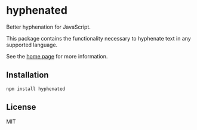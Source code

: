 # hyphenated

Better hyphenation for JavaScript.

This package contains the functionality necessary to hyphenate text in any
supported language.

See the [home page](https://github.com/sergeysolovev/hyphenated) for more
information.

## Installation

```shell
npm install hyphenated
```

## License

MIT
